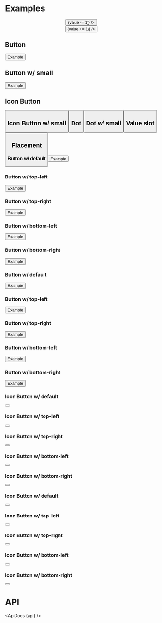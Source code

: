 <script>
  import { mdiFilterVariant, mdiPlus, mdiMinus } from '@mdi/js';

  import api from '$lib/components/Badge.svelte?raw&sveld';
  import ApiDocs from '$lib/components/ApiDocs.svelte';

  import Badge from '$lib/components/Badge.svelte';
  import Button from '$lib/components/Button.svelte';
  import Icon from '$lib/components/Icon.svelte';
  import Preview from '$lib/components/Preview.svelte';
  import SectionDivider from '$lib/components/SectionDivider.svelte';
  import Stack from '$lib/components/Stack.svelte';
  import TextField from '$lib/components/TextField.svelte';

  let value = 1;
</script>

# Examples

<TextField type="integer" bind:value align="center" class="w-24">
  <div slot="prepend" class="flex">
    <Button icon={mdiMinus} on:click={() => (value -= 1)} />
  </div>
  <div slot="append" class="flex">
    <Button icon={mdiPlus} on:click={() => (value += 1)} />
  </div>
</TextField>

## Button

<Preview>
  <Badge {value}>
    <Button variant="outlined">Example</Button>
  </Badge>
</Preview>

## Button w/ small

<Preview>
  <Badge {value} small>
    <Button variant="outlined">Example</Button>
  </Badge>
</Preview>

## Icon Button

<Preview>
  <Badge {value} circle>
    <Button icon={mdiFilterVariant} variant="outlined" class="p-3" />
  </Badge>
</Preview>

## Icon Button w/ small

<Preview>
  <Badge {value} circle small>
    <Button icon={mdiFilterVariant} variant="outlined" class="p-3" />
  </Badge>
</Preview>

## Dot

<Preview>
  <Badge {value} dot>
    <Button icon={mdiFilterVariant} variant="outlined" class="p-3" />
  </Badge>
</Preview>

## Dot w/ small

<Preview>
  <Badge {value} dot small>
    <Button icon={mdiFilterVariant} variant="outlined" class="p-3" />
  </Badge>
</Preview>

## Value slot

<Preview>
  <Badge {value} circle>
    <Button icon={mdiFilterVariant} variant="outlined" class="p-3" />
    <div slot="value" class="bg-green-500 text-white rounded-full">
      <Icon path={mdiPlus} />
    </div>
  </Badge>
</Preview>

<!-- ## Corner (multi) w/ Icon Button
<Preview>
<Stack stack inline>
  <Button icon={mdiFilterVariant} variant="outlined" class="p-3" />
  <div
    class="bg-red-500 rounded-full h-4 w-4 -mt-1 text-xs flex items-center justify-center self-start justify-self-end border border-white"
  />
  <div
    class="bg-green-500 rounded-full h-4 w-4 text-xs flex items-center justify-center self-end justify-self-end border border-white"
  />
</Stack>
</Preview> -->

## Placement

<div class="grid grid-cols-5 gap-4">
  <div>
    <h3 class="text-sm text-black/50">Button w/ default</h3>
    <Preview>
      <Badge {value}>
        <Button variant="outlined">Example</Button>
      </Badge>
    </Preview>
  </div>

  <div>
    <h3 class="text-sm text-black/50">Button w/ top-left</h3>
    <Preview>
      <Badge {value} placement="top-left">
        <Button variant="outlined">Example</Button>
      </Badge>
    </Preview>
  </div>

  <div>
    <h3 class="text-sm text-black/50">Button w/ top-right</h3>
    <Preview>
      <Badge {value} placement="top-right">
        <Button variant="outlined">Example</Button>
      </Badge>
    </Preview>
  </div>

  <div>
    <h3 class="text-sm text-black/50">Button w/ bottom-left</h3>
    <Preview>
      <Badge {value} placement="bottom-left">
        <Button variant="outlined">Example</Button>
      </Badge>
    </Preview>
  </div>

  <div>
    <h3 class="text-sm text-black/50">Button w/ bottom-right</h3>
    <Preview>
      <Badge {value} placement="bottom-right">
        <Button variant="outlined">Example</Button>
      </Badge>
    </Preview>
  </div>

  <div>
    <h3 class="text-sm text-black/50">Button w/ default</h3>
    <Preview>
      <Badge {value} small>
        <Button variant="outlined">Example</Button>
      </Badge>
    </Preview>
  </div>

  <div>
    <h3 class="text-sm text-black/50">Button w/ top-left</h3>
    <Preview>
      <Badge {value} small placement="top-left">
        <Button variant="outlined">Example</Button>
      </Badge>
    </Preview>
  </div>

  <div>
    <h3 class="text-sm text-black/50">Button w/ top-right</h3>
    <Preview>
      <Badge {value} small placement="top-right">
        <Button variant="outlined">Example</Button>
      </Badge>
    </Preview>
  </div>

  <div>
    <h3 class="text-sm text-black/50">Button w/ bottom-left</h3>
    <Preview>
      <Badge {value} small placement="bottom-left">
        <Button variant="outlined">Example</Button>
      </Badge>
    </Preview>
  </div>

  <div>
    <h3 class="text-sm text-black/50">Button w/ bottom-right</h3>
    <Preview>
      <Badge {value} small placement="bottom-right">
        <Button variant="outlined">Example</Button>
      </Badge>
    </Preview>
  </div>

  <div>
    <h3 class="text-sm text-black/50">Icon Button w/ default</h3>
    <Preview>
      <Badge {value} circle>
        <Button icon={mdiFilterVariant} class="border p-3" />
      </Badge>
    </Preview>
  </div>

  <div>
    <h3 class="text-sm text-black/50">Icon Button w/ top-left</h3>
    <Preview>
      <Badge {value} circle placement="top-left">
        <Button icon={mdiFilterVariant} class="border p-3" />
      </Badge>
    </Preview>
  </div>

  <div>
    <h3 class="text-sm text-black/50">Icon Button w/ top-right</h3>
    <Preview>
      <Badge {value} circle placement="top-right">
        <Button icon={mdiFilterVariant} class="border p-3" />
      </Badge>
    </Preview>
  </div>

  <div>
    <h3 class="text-sm text-black/50">Icon Button w/ bottom-left</h3>
    <Preview>
      <Badge {value} circle placement="bottom-left">
        <Button icon={mdiFilterVariant} class="border p-3" />
      </Badge>
    </Preview>
  </div>

  <div>
    <h3 class="text-sm text-black/50">Icon Button w/ bottom-right</h3>
    <Preview>
      <Badge {value} circle placement="bottom-right">
        <Button icon={mdiFilterVariant} class="border p-3" />
      </Badge>
    </Preview>
  </div>

  <div>
    <h3 class="text-sm text-black/50">Icon Button w/ default</h3>
    <Preview>
      <Badge {value} circle small>
        <Button icon={mdiFilterVariant} class="border p-3" />
      </Badge>
    </Preview>
  </div>

  <div>
    <h3 class="text-sm text-black/50">Icon Button w/ top-left</h3>
    <Preview>
      <Badge {value} circle small placement="top-left">
        <Button icon={mdiFilterVariant} class="border p-3" />
      </Badge>
    </Preview>
  </div>

  <div>
    <h3 class="text-sm text-black/50">Icon Button w/ top-right</h3>
    <Preview>
      <Badge {value} circle small placement="top-right">
        <Button icon={mdiFilterVariant} class="border p-3" />
      </Badge>
    </Preview>
  </div>

  <div>
    <h3 class="text-sm text-black/50">Icon Button w/ bottom-left</h3>
    <Preview>
      <Badge {value} circle small placement="bottom-left">
        <Button icon={mdiFilterVariant} class="border p-3" />
      </Badge>
    </Preview>
  </div>

  <div>
    <h3 class="text-sm text-black/50">Icon Button w/ bottom-right</h3>
    <Preview>
      <Badge {value} circle small placement="bottom-right">
        <Button icon={mdiFilterVariant} class="border p-3" />
      </Badge>
    </Preview>
  </div>
</div>

# API

<ApiDocs {api} />
